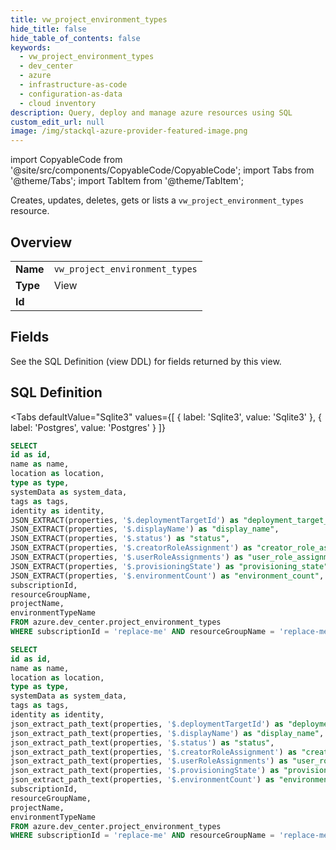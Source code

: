 ```yaml
--- 
title: vw_project_environment_types
hide_title: false
hide_table_of_contents: false
keywords:
  - vw_project_environment_types
  - dev_center
  - azure
  - infrastructure-as-code
  - configuration-as-data
  - cloud inventory
description: Query, deploy and manage azure resources using SQL
custom_edit_url: null
image: /img/stackql-azure-provider-featured-image.png
---
```


import CopyableCode from '@site/src/components/CopyableCode/CopyableCode';
import Tabs from '@theme/Tabs';
import TabItem from '@theme/TabItem';

Creates, updates, deletes, gets or lists a <code>vw_project_environment_types</code> resource.

## Overview
<table><tbody>
<tr><td><b>Name</b></td><td><code>vw_project_environment_types</code></td></tr>
<tr><td><b>Type</b></td><td>View</td></tr>
<tr><td><b>Id</b></td><td><CopyableCode code="azure.dev_center.vw_project_environment_types" /></td></tr>
</tbody></table>

## Fields

See the SQL Definition (view DDL) for fields returned by this view.

## SQL Definition

<Tabs
defaultValue="Sqlite3"
values={[
{ label: 'Sqlite3', value: 'Sqlite3' },
{ label: 'Postgres', value: 'Postgres' }
]}
>
<TabItem value="Sqlite3">

```sql
SELECT
id as id,
name as name,
location as location,
type as type,
systemData as system_data,
tags as tags,
identity as identity,
JSON_EXTRACT(properties, '$.deploymentTargetId') as "deployment_target_id",
JSON_EXTRACT(properties, '$.displayName') as "display_name",
JSON_EXTRACT(properties, '$.status') as "status",
JSON_EXTRACT(properties, '$.creatorRoleAssignment') as "creator_role_assignment",
JSON_EXTRACT(properties, '$.userRoleAssignments') as "user_role_assignments",
JSON_EXTRACT(properties, '$.provisioningState') as "provisioning_state",
JSON_EXTRACT(properties, '$.environmentCount') as "environment_count",
subscriptionId,
resourceGroupName,
projectName,
environmentTypeName
FROM azure.dev_center.project_environment_types
WHERE subscriptionId = 'replace-me' AND resourceGroupName = 'replace-me' AND projectName = 'replace-me';
```

</TabItem>
<TabItem value="Postgres">

```sql
SELECT
id as id,
name as name,
location as location,
type as type,
systemData as system_data,
tags as tags,
identity as identity,
json_extract_path_text(properties, '$.deploymentTargetId') as "deployment_target_id",
json_extract_path_text(properties, '$.displayName') as "display_name",
json_extract_path_text(properties, '$.status') as "status",
json_extract_path_text(properties, '$.creatorRoleAssignment') as "creator_role_assignment",
json_extract_path_text(properties, '$.userRoleAssignments') as "user_role_assignments",
json_extract_path_text(properties, '$.provisioningState') as "provisioning_state",
json_extract_path_text(properties, '$.environmentCount') as "environment_count",
subscriptionId,
resourceGroupName,
projectName,
environmentTypeName
FROM azure.dev_center.project_environment_types
WHERE subscriptionId = 'replace-me' AND resourceGroupName = 'replace-me' AND projectName = 'replace-me';
```

</TabItem>
</Tabs>
